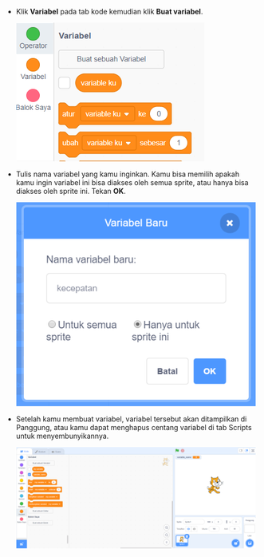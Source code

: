 + Klik **Variabel** pada tab kode kemudian klik **Buat variabel**.
    
    ![Blok-blok variabel](images/data-blocks.png)

+ Tulis nama variabel yang kamu inginkan. Kamu bisa memilih apakah kamu ingin variabel ini bisa diakses oleh semua sprite, atau hanya bisa diakses oleh sprite ini. Tekan **OK**.
    
    ![Buat variabel](images/create-variable.png)

+ Setelah kamu membuat variabel, variabel tersebut akan ditampilkan di Panggung, atau kamu dapat menghapus centang variabel di tab Scripts untuk menyembunyikannya.
    
    ![Variabel di panggung](images/variable-show.png)